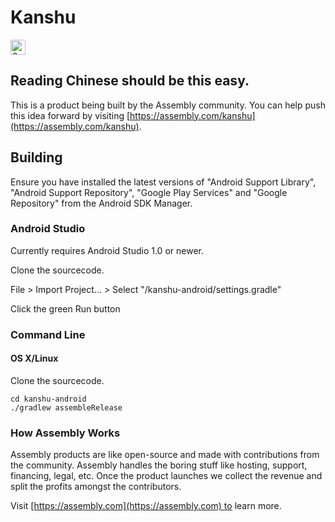 # Kanshu

<a href="https://assembly.com/kanshu/bounties?utm_campaign=assemblage&utm_source=kanshu&medium=repo_badge"><img src="https://asm-badger.herokuapp.com/kanshu/badges/tasks.svg" height="24px" alt="Open Tasks" /></a>

## Reading Chinese should be this easy.

This is a product being built by the Assembly community. You can help push this idea forward by visiting [https://assembly.com/kanshu](https://assembly.com/kanshu).

## Building

Ensure you have installed the latest versions of "Android Support Library", "Android Support Repository", "Google Play Services" and "Google Repository" from the Android SDK Manager.

### Android Studio

Currently requires Android Studio 1.0 or newer.

Clone the sourcecode.

File > Import Project... > Select "/kanshu-android/settings.gradle"

Click the green Run button

### Command Line

#### OS X/Linux

Clone the sourcecode.

    cd kanshu-android
    ./gradlew assembleRelease

### How Assembly Works

Assembly products are like open-source and made with contributions from the community. Assembly handles the boring stuff like hosting, support, financing, legal, etc. Once the product launches we collect the revenue and split the profits amongst the contributors.

Visit [https://assembly.com](https://assembly.com) to learn more.
